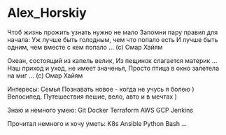 # Alex_Horskiy

Чтоб жизнь прожить узнать нужно не мало
Запомни пару правил для начала:
Уж лучше быть голодным, чем что попало есть
И лучше быть одним, чем вместе с кем попало ...
(с) Омар Хайям

Океан, состоящий из капель велик,
Из пещинок слагается материк ...
Наш приход и уход, не имеет значенья,
Просто птица в окно залетела на миг ...
(с) Омар Хайям

Интересы:
Семья
Познавать новое - когда не учусь я болею )
Велосипед.
Путешествия пешие, вело, авто и в мечтах )

Знаю и немного умею:
Git
Docker
Terraform
AWS
GCP
Jenkins

Прочитал немного и хочу уметь:
K8s
Ansible
Python
Bash
...
